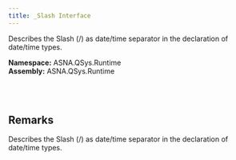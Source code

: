 ```yaml
---
title: _Slash Interface
---
```


Describes the Slash (/) as date/time separator in the declaration of date/time types.

**Namespace:** ASNA.QSys.Runtime <br/>
**Assembly:** ASNA.QSys.Runtime

<br>
<br>

## Remarks

Describes the Slash (/) as date/time separator in the declaration of date/time types.

[//]: # ($$TODO: Complete the Remarks section.)

<br>
<br>

